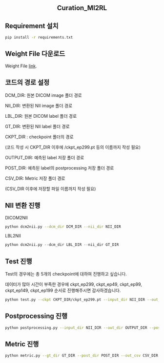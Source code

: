 <h2 align="center"> Curation_MI2RL </h2>

## Requirement 설치

```bash
pip install -r requirements.txt
```

## Weight File 다운로드

Weight File [link](https://drive.google.com/drive/folders/15oec7i9XpTAIcysvrjSBC2IH7KtGwxyX?usp=drive_link).

## 코드의 경로 설정

DCM_DIR: 원본 DICOM image 폴더 경로

NII_DIR: 변환된 NII image 폴더 경로

LBL_DIR:  원본 DICOM label 폴더 경로

GT_DIR: 변환된 NII label 폴더 경로

CKPT_DIR : checkpoint 폴더의 경로

(코드 작성 시 CKPT_DIR 이후에 /ckpt_ep299.pt 등의 이름까지 작성 필요)

OUTPUT_DIR: 예측된 label 저장 폴더 경로

POST_DIR: 예측된 label의 postprocessing 저장 폴더 경로

CSV_DIR: Metric 저장 폴더 경로

(CSV_DIR 이후에 저장할 파일 이름까지 작성 필요)

## NII 변환 진행

DICOM2NII
```bash
python dcm2nii.py --dcm_dir DCM_DIR --nii_dir NII_DIR
```
LBL2NII
```python
python dcm2nii.py --dcm_dir LBL_DIR --nii_dir GT_DIR
```

## Test 진행

Test의 경우에는 총 5개의 checkpoint에 대하여 진행하고 싶습니다.

데이터가 많아 시간이 부족한 경우에 ckpt_ep299, ckpt_ep49, ckpt_ep99, ckpt_ep149, ckpt_ep199 순서로 진행해주시면 감사하겠습니다.

```bash
python test.py --ckpt CKPT_DIR/ckpt_ep299.pt --input_dir NII_DIR --out_dir OUTPUT_DIR
```

## Postprocessing 진행

```bash
python postprocessing.py --input_dir NII_DIR --out_dir OUTPUT_DIR --post_dir POST_DIR
```

## Metric 진행

```bash
python metric.py --gt_dir GT_DIR --post_dir POST_DIR --out_csv CSV_DIR
```
